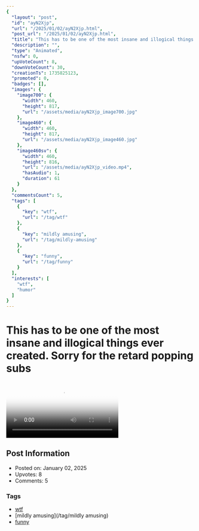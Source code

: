 ```yaml
---
{
  "layout": "post",
  "id": "ayN2Xjp",
  "url": "/2025/01/02/ayN2Xjp.html",
  "post_url": "/2025/01/02/ayN2Xjp.html",
  "title": "This has to be one of the most insane and illogical things ever created. Sorry for the retard popping subs",
  "description": "",
  "type": "Animated",
  "nsfw": 0,
  "upVoteCount": 8,
  "downVoteCount": 30,
  "creationTs": 1735825123,
  "promoted": 0,
  "badges": [],
  "images": {
    "image700": {
      "width": 460,
      "height": 817,
      "url": "/assets/media/ayN2Xjp_image700.jpg"
    },
    "image460": {
      "width": 460,
      "height": 817,
      "url": "/assets/media/ayN2Xjp_image460.jpg"
    },
    "image460sv": {
      "width": 460,
      "height": 816,
      "url": "/assets/media/ayN2Xjp_video.mp4",
      "hasAudio": 1,
      "duration": 61
    }
  },
  "commentsCount": 5,
  "tags": [
    {
      "key": "wtf",
      "url": "/tag/wtf"
    },
    {
      "key": "mildly amusing",
      "url": "/tag/mildly-amusing"
    },
    {
      "key": "funny",
      "url": "/tag/funny"
    }
  ],
  "interests": [
    "wtf",
    "humor"
  ]
}
---
```


# This has to be one of the most insane and illogical things ever created. Sorry for the retard popping subs

<video controls playsinline loop poster="/assets/media/ayN2Xjp_image460.jpg">
  <source src="/assets/media/ayN2Xjp_video.mp4" type="video/mp4">
  Your browser does not support the video tag.
</video>

## Post Information

- Posted on: January 02, 2025
- Upvotes: 8
- Comments: 5

### Tags

- [wtf](/tag/wtf)
- [mildly amusing](/tag/mildly amusing)
- [funny](/tag/funny)
